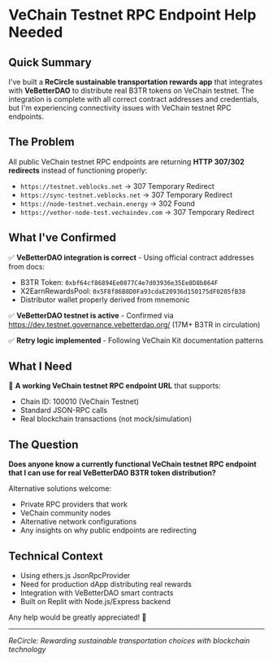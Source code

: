 # VeChain Testnet RPC Endpoint Help Needed

## Quick Summary
I've built a **ReCircle sustainable transportation rewards app** that integrates with **VeBetterDAO** to distribute real B3TR tokens on VeChain testnet. The integration is complete with all correct contract addresses and credentials, but I'm experiencing connectivity issues with VeChain testnet RPC endpoints.

## The Problem
All public VeChain testnet RPC endpoints are returning **HTTP 307/302 redirects** instead of functioning properly:

- `https://testnet.veblocks.net` → 307 Temporary Redirect
- `https://sync-testnet.veblocks.net` → 307 Temporary Redirect  
- `https://node-testnet.vechain.energy` → 302 Found
- `https://vethor-node-test.vechaindev.com` → 307 Temporary Redirect

## What I've Confirmed
✅ **VeBetterDAO integration is correct** - Using official contract addresses from docs:
- B3TR Token: `0xbf64cf86894Ee0877C4e7d03936e35Ee8D8b864F`
- X2EarnRewardsPool: `0x5F8f86B8D0Fa93cdaE20936d150175dF0205fB38`
- Distributor wallet properly derived from mnemonic

✅ **VeBetterDAO testnet is active** - Confirmed via https://dev.testnet.governance.vebetterdao.org/ (17M+ B3TR in circulation)

✅ **Retry logic implemented** - Following VeChain Kit documentation patterns

## What I Need
🚀 **A working VeChain testnet RPC endpoint URL** that supports:
- Chain ID: 100010 (VeChain Testnet)
- Standard JSON-RPC calls
- Real blockchain transactions (not mock/simulation)

## The Question
**Does anyone know a currently functional VeChain testnet RPC endpoint that I can use for real VeBetterDAO B3TR token distribution?**

Alternative solutions welcome:
- Private RPC providers that work
- VeChain community nodes
- Alternative network configurations
- Any insights on why public endpoints are redirecting

## Technical Context
- Using ethers.js JsonRpcProvider
- Need for production dApp distributing real rewards
- Integration with VeBetterDAO smart contracts
- Built on Replit with Node.js/Express backend

Any help would be greatly appreciated! 🙏

---
*ReCircle: Rewarding sustainable transportation choices with blockchain technology*